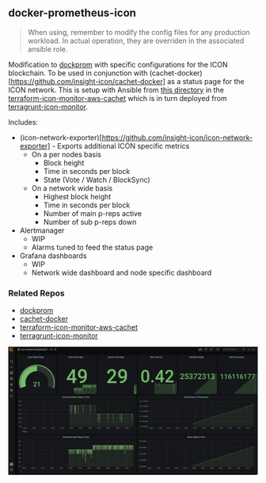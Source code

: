 ## docker-prometheus-icon

> When using, remember to modify the config files for any production workload. In actual operation, they are overriden in the associated ansible role. 

Modification to [dockprom](https://github.com/stefanprodan/dockprom) with specific configurations for the ICON blockchain. To be used in conjunction with (cachet-docker)[https://github.com/insight-icon/cachet-docker] as a status page for the ICON network. This is setup with Ansible from [this directory](https://github.com/insight-icon/terraform-icon-monitor-aws-cachet/tree/master/ansible/roles/cachet) in the [terraform-icon-monitor-aws-cachet](https://github.com/insight-icon/terraform-icon-monitor-aws-cachet) which is in turn deployed from [terragrunt-icon-monitor](https://github.com/insight-icon/terragrunt-icon-monitor). 

Includes: 
- (icon-network-exporter)[https://github.com/insight-icon/icon-network-exporter] - Exports additional ICON specific metrics 
    - On a per nodes basis
        - Block height
        - Time in seconds per block 
        - State (Vote / Watch / BlockSync)
    - On a network wide basis
        - Highest block height 
        - Time in seconds per block 
        - Number of main p-reps active 
        - Number of sub p-reps down 
- Alertmanager
    - WIP
    - Alarms tuned to feed the status page  
- Grafana dashboards
    - WIP 
    - Network wide dashboard and node specific dashboard 

### Related Repos 

- [dockprom](https://github.com/stefanprodan/dockprom)
- [cachet-docker](https://github.com/insight-icon/cachet-docker)
- [terraform-icon-monitor-aws-cachet](https://github.com/insight-icon/terraform-icon-monitor-aws-cachet)
- [terragrunt-icon-monitor](https://github.com/insight-icon/terragrunt-icon-monitor)

![](static/dashboard-1.png)